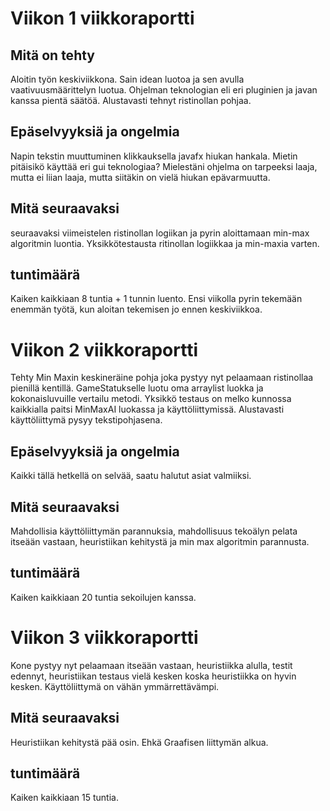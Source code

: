 # Viikon 1 viikkoraportti
## Mitä on tehty
Aloitin työn keskiviikkona. Sain idean luotoa ja sen avulla vaativuusmäärittelyn luotua. Ohjelman teknologian eli eri pluginien ja javan kanssa pientä säätöä. Alustavasti tehnyt
ristinollan pohjaa. 
## Epäselvyyksiä ja ongelmia
Napin tekstin muuttuminen klikkauksella javafx hiukan hankala. Mietin pitäisikö käyttää eri gui teknologiaa? Mielestäni ohjelma on tarpeeksi laaja, mutta ei liian laaja, mutta 
siitäkin on vielä hiukan epävarmuutta.
## Mitä seuraavaksi
seuraavaksi viimeistelen ristinollan logiikan ja pyrin aloittamaan min-max algoritmin luontia. Yksikkötestausta ritinollan logiikkaa ja min-maxia varten.
## tuntimäärä 
Kaiken kaikkiaan 8 tuntia + 1 tunnin luento. Ensi viikolla pyrin tekemään enemmän työtä, kun aloitan tekemisen jo ennen keskiviikkoa.

# Viikon 2 viikkoraportti
Tehty Min Maxin keskineräine pohja joka pystyy nyt pelaamaan ristinollaa pienillä kentillä. GameStatukselle luotu oma arraylist luokka ja kokonaisluvuille vertailu metodi. Yksikkö testaus on melko kunnossa kaikkialla paitsi MinMaxAI luokassa ja käyttöliittymissä. Alustavasti käyttöliittymä pysyy tekstipohjasena.
## Epäselvyyksiä ja ongelmia
Kaikki tällä hetkellä on selvää, saatu halutut asiat valmiiksi.
## Mitä seuraavaksi
Mahdollisia käyttöliittymän parannuksia, mahdollisuus tekoälyn pelata itseään vastaan, heuristiikan kehitystä ja min max algoritmin parannusta.
## tuntimäärä 
Kaiken kaikkiaan 20 tuntia sekoilujen kanssa.

# Viikon 3 viikkoraportti
Kone pystyy nyt pelaamaan itseään vastaan, heuristiikka alulla, testit edennyt, heuristiikan testaus vielä kesken koska heuristiikka on hyvin kesken. Käyttöliittymä on vähän ymmärrettävämpi.
## Mitä seuraavaksi
Heuristiikan kehitystä pää osin. Ehkä Graafisen liittymän alkua.
## tuntimäärä 
Kaiken kaikkiaan 15 tuntia.
